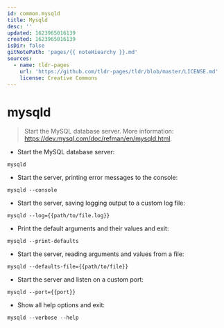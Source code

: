 ```yaml
---
id: common.mysqld
title: Mysqld
desc: ''
updated: 1623965016139
created: 1623965016139
isDir: false
gitNotePath: 'pages/{{ noteHiearchy }}.md'
sources:
  - name: tldr-pages
    url: 'https://github.com/tldr-pages/tldr/blob/master/LICENSE.md'
    license: Creative Commons
---
```

# mysqld

> Start the MySQL database server.
> More information: <https://dev.mysql.com/doc/refman/en/mysqld.html>.

- Start the MySQL database server:

`mysqld`

- Start the server, printing error messages to the console:

`mysqld --console`

- Start the server, saving logging output to a custom log file:

`mysqld --log={{path/to/file.log}}`

- Print the default arguments and their values and exit:

`mysqld --print-defaults`

- Start the server, reading arguments and values from a file:

`mysqld --defaults-file={{path/to/file}}`

- Start the server and listen on a custom port:

`mysqld --port={{port}}`

- Show all help options and exit:

`mysqld --verbose --help`

